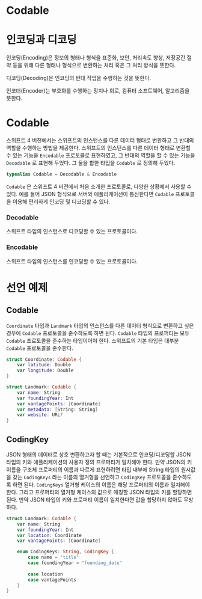 # Codable

# 인코딩과 디코딩

인코딩(Encoding)은 정보의 형태나 형식을 표준화, 보안, 처리속도 향상, 저장공간 절약 등을 위해 다른 형태나 형식으로 변환하는 처리 혹은 그 처리 방식을 뜻한다.

디코딩(Decoding)은 인코딩의 반대 작업을 수행하는 것을 뜻한다.

인코더(Encoder)는 부호화를 수행하는 장치나 회로, 컴퓨터 소프트웨어, 알고리즘을 뜻한다.

# Codable

스위프트 4 버전에서는 스위프트의 인스턴스를 다른 데이터 형태로 변환하고 그 반대의 역할을 수행하는 방법을 제공한다. 스위프트의 인스턴스를 다른 데이터 형태로 변환할 수 있는 기능을 `Encodable` 프로토콜로 표현하였고, 그 반대의 역할을 할 수 있는 기능을 `Decodable` 로 표현해 두었다. 그 둘을 합한 타입을 `Codable` 로 정의해 두었다.

```swift
typealias Codable = Decodable & Encodable
```

`Codable` 은 스위프트 4 버전에서 처음 소개한 프로토콜로, 다양한 상황에서 사용할 수 있다. 예를 들어 JSON 형식으로 서버와 애플리케이션이 통신한다면 `Codable` 프로토콜을 이용해 편리하게 인코딩 및 디코딩할 수 있다.

### Decodable

스위프트 타입의 인스턴스로 디코딩할 수 있는 프로토콜이다.

### Encodable

스위프트 타입의 인스턴스를 인코딩할 수 있는 프로토콜이다.

# 선언 예제

## Codable

`Coordinate` 타입과 `Landmark` 타입의 인스턴스를 다른 데이터 형식으로 변환하고 싶은 경우에 `Codable` 프로토콜을 준수하도록 하면 된다. `Codable` 타입의 프로퍼티는 모두 `Codable` 프로토콜을 준수하는 타입이어야 한다. 스위프트의 기본 타입은 대부분 `Codable` 프로토콜을 준수한다.

```swift
struct Coordinate: Codable {
	var latitude: Double
	var longitude: Double
}

struct Landmark: Codable {
	var name: String
	var foundingYear: Int
	var vantagePoints: [Coordinate]
	var metadata: [String: String]
	var website: URL?
}
```

## CodingKey

JSON 형태의 데이터로 상호 변환하고자 할 때는 기본적으로 인코딩/디코딩할 JSON 타입의 키와 애플리케이션의 사용자 정의 프로퍼티가 일치해야 한다. 만약 JSON의 키 이름을 구조체 프로퍼티의 이름과 다르게 표현하려면 타입 내부에 String 타입의 원시값을 갖는 `CodingKeys` 라는 이름의 열거형을 선언하고 `CodingKey` 프로토콜을 준수하도록 하면 된다. `CodingKeys` 열거형 케이스의 이름은 해당 프로퍼티의 이름과 일치해야 한다. 그리고 프로퍼티의 열거형 케이스의 값으로 매칭할 JSON 타입의 키를 할당하면 된다. 만약 JSON 타입의 키와 프로퍼티 이름이 일치한다면 값을 할당하지 않아도 무방하다.

```swift
struct Landmark: Codable {
	var name: String
	var foundingYear: Int
	var location: Coordinate
	var vantagePoints: [Coordinate]

	enum CodingKeys: String, CodingKey {
		case name = "title"
		case foundingYear = "founding_date"
		
		case location
		case vantagePoints
	}
}
```